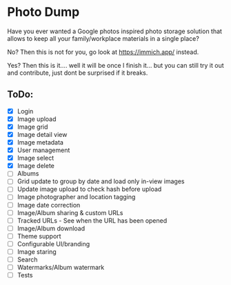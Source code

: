 # Photo Dump

Have you ever wanted a Google photos inspired photo storage solution that allows to keep all your family/workplace materials in a single place?

No? Then this is not for you, go look at https://immich.app/ instead.

Yes? Then this is it.... well it will be once I finish it... but you can still try it out and contribute, just dont be surprised if it breaks.

## ToDo:
- [X] Login
- [X] Image upload
- [X] Image grid
- [X] Image detail view
- [X] Image metadata
- [X] User management
- [X] Image select
- [X] Image delete
- [ ] Albums
- [ ] Grid update to group by date and load only in-view images
- [ ] Update image upload to check hash before upload
- [ ] Image photographer and location tagging
- [ ] Image date correction
- [ ] Image/Album sharing & custom URLs
- [ ] Tracked URLs - See when the URL has been opened
- [ ] Image/Album download
- [ ] Theme support
- [ ] Configurable UI/branding
- [ ] Image staring
- [ ] Search
- [ ] Watermarks/Album watermark
- [ ] Tests
